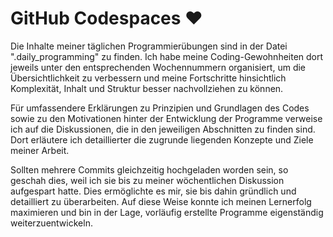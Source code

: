 # GitHub Codespaces ♥️ 

Die Inhalte meiner täglichen Programmierübungen sind in der Datei ".daily_programming" zu finden. Ich habe meine Coding-Gewohnheiten dort jeweils unter den entsprechenden Wochennummern organisiert, um die Übersichtlichkeit zu verbessern und meine Fortschritte hinsichtlich Komplexität, Inhalt und Struktur besser nachvollziehen zu können.

Für umfassendere Erklärungen zu Prinzipien und Grundlagen des Codes sowie zu den Motivationen hinter der Entwicklung der Programme verweise ich auf die Diskussionen, die in den jeweiligen Abschnitten zu finden sind. Dort erläutere ich detaillierter die zugrunde liegenden Konzepte und Ziele meiner Arbeit.

Sollten mehrere Commits gleichzeitig hochgeladen worden sein, so geschah dies, weil ich sie bis zu meiner wöchentlichen Diskussion aufgespart hatte. Dies ermöglichte es mir, sie bis dahin gründlich und detailliert zu überarbeiten. Auf diese Weise konnte ich meinen Lernerfolg maximieren und bin in der Lage, vorläufig erstellte Programme eigenständig weiterzuentwickeln.

